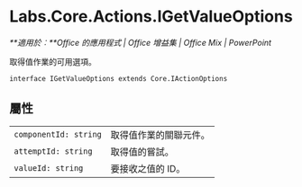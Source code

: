 
# Labs.Core.Actions.IGetValueOptions

 _**適用於︰**Office 的應用程式 | Office 增益集 | Office Mix | PowerPoint_

取得值作業的可用選項。

```
interface IGetValueOptions extends Core.IActionOptions
```


## 屬性


|||
|:-----|:-----|
| `componentId: string`|取得值作業的關聯元件。|
| `attemptId: string`|取得值的嘗試。|
| `valueId: string`|要接收之值的 ID。|
